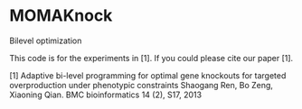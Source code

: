 # MOMAKnock
Bilevel optimization

This code is for the experiments in [1]. If you could please cite our paper [1]. 

[1] Adaptive bi-level programming for optimal gene knockouts for targeted overproduction under phenotypic constraints
Shaogang Ren, Bo Zeng, Xiaoning Qian.
BMC bioinformatics 14 (2), S17, 2013 
